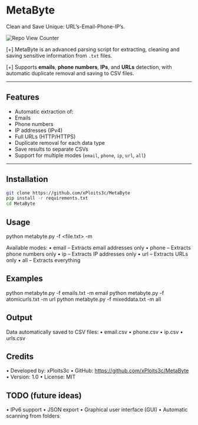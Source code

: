 # MetaByte
Clean and Save Unique: URL’s-Email-Phone-IP’s.

 ![Repo View Counter](https://profile-counter.glitch.me/MetaByte/count.svg)
 
[+] MetaByte is an advanced parsing script for extracting, cleaning and saving sensitive information from `.txt` files.

[+] Supports **emails**, **phone numbers**, **IPs**, and **URLs** detection, with automatic duplicate removal and saving to CSV files.

---

## Features

- Automatic extraction of:
- Emails
- Phone numbers
- IP addresses (IPv4)
- Full URLs (HTTP/HTTPS)
- Duplicate removal for each data type
- Save results to separate CSVs
- Support for multiple modes (`email`, `phone`, `ip`, `url`, `all`)

---

## Installation
   ```bash
   git clone https://github.com/xPloits3c/MetaByte
   pip install -r requirements.txt
   cd MetaByte
```

## Usage

python metabyte.py -f <file.txt> -m <mode>

Available modes:
• email – Extracts email addresses only
• phone – Extracts phone numbers only
• ip – Extracts IP addresses only
• url – Extracts URLs only
• all – Extracts everything

## Examples

python metabyte.py -f emails.txt -m email
python metabyte.py -f atomicurls.txt -m url
python metabyte.py -f mixeddata.txt -m all

## Output

Data automatically saved to CSV files:
• email.csv
• phone.csv
• ip.csv
• urls.csv

## Credits
• Developed by: xPloits3c
• GitHub: https://github.com/xPloits3c/MetaByte
• Version: 1.0
• License: MIT

## TODO (future ideas)
• IPv6 support
• JSON export
• Graphical user interface (GUI)
• Automatic scanning from folders

